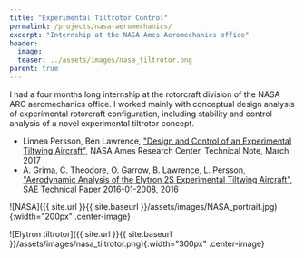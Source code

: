 ```yaml
---
title: "Experimental Tiltrotor Control"
permalink: /projects/nasa-aeromechanics/
excerpt: "Internship at the NASA Ames Aeromechanics office"
header:
  image: 
  teaser: ../assets/images/nasa_tiltrotor.png
parent: true
---
```




I had a four months long internship at the rotorcraft division of the NASA ARC aeromechanics office. 
I worked mainly with conceptual design analysis of experimental rotorcraft configuration, including stability and control analysis of a novel experimental tiltrotor concept.

* Linnea Persson, Ben Lawrence, ["Design and Control of an Experimental Tiltwing Aircraft"](https://rotorcraft.arc.nasa.gov/Publications/files/Persson%20CR-2017-219456_Final.pdf), NASA Ames Research Center, Technical Note, March 2017
* A. Grima, C. Theodore, O. Garrow, B. Lawrence, L. Persson, ["Aerodynamic Analysis of the Elytron 2S Experimental Tiltwing Aircraft"](http://papers.sae.org/2016-01-2008/), SAE Technical Paper 2016-01-2008, 2016


![NASA]({{ site.url }}{{ site.baseurl }}/assets/images/NASA_portrait.jpg){:width="200px" .center-image}

![Elytron tiltrotor]({{ site.url }}{{ site.baseurl }}/assets/images/nasa_tiltrotor.png){:width="300px" .center-image}
